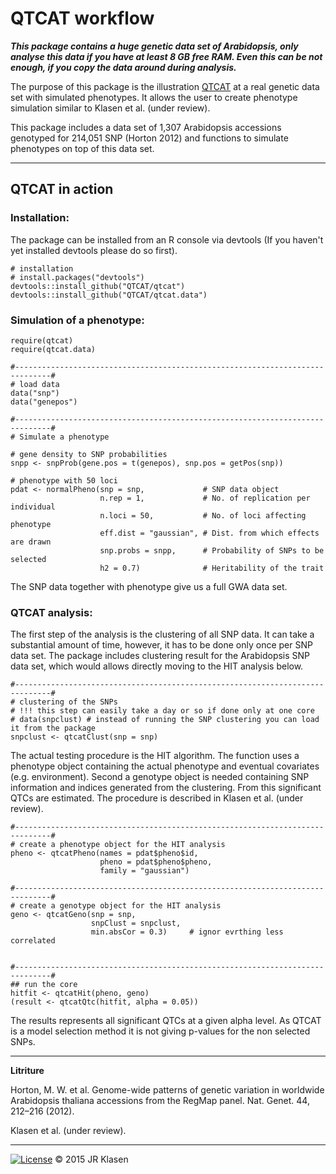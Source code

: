 # QTCAT workflow

***This package contains a huge genetic data set of Arabidopsis, only analyse this data if you have at least 8 GB free RAM.  Even this can be not enough, if you copy the data around during analysis.***

The purpose of this package is the illustration [QTCAT](https://github.com/QTCAT/qtcat) at a real genetic data set with simulated phenotypes.  It allows the user to create phenotype simulation similar to Klasen et al. (under review).

This package includes a data set of 1,307 Arabidopsis accessions genotyped for 214,051 SNP (Horton 2012) and functions to simulate phenotypes on top of this data set.

________________________________________________________________________________

## QTCAT in action
### Installation:
The package can be installed from an R console via devtools (If you haven't yet installed devtools please do so first).

```{R}
# installation
# install.packages("devtools")
devtools::install_github("QTCAT/qtcat") 
devtools::install_github("QTCAT/qtcat.data") 

```

### Simulation of a phenotype:

```{R}
require(qtcat)
require(qtcat.data)

#------------------------------------------------------------------------------#
# load data
data("snp")
data("genepos")

#------------------------------------------------------------------------------#
# Simulate a phenotype

# gene density to SNP probabilities
snpp <- snpProb(gene.pos = t(genepos), snp.pos = getPos(snp))

# phenotype with 50 loci
pdat <- normalPheno(snp = snp,             # SNP data object
                    n.rep = 1,             # No. of replication per individual
                    n.loci = 50,           # No. of loci affecting phenotype
                    eff.dist = "gaussian", # Dist. from which effects are drawn
                    snp.probs = snpp,      # Probability of SNPs to be selected
                    h2 = 0.7)              # Heritability of the trait

```

The SNP data together with phenotype give us a full GWA data set.

### QTCAT analysis:
The first step of the analysis is the clustering of all SNP data.  It can take a substantial amount of time, however, it has to be done only once per SNP data set.  The package includes clustering result for the Arabidopsis SNP data set, which would allows directly moving to the HIT analysis below.

```{R}
#------------------------------------------------------------------------------#
# clustering of the SNPs
# !!! this step can easily take a day or so if done only at one core
# data(snpclust) # instead of running the SNP clustering you can load it from the package
snpclust <- qtcatClust(snp = snp)

```

The actual testing procedure is the HIT algorithm. The function uses a phenotype object containing the actual phenotype and eventual covariates (e.g. environment).  Second a genotype object is needed containing SNP information and indices generated from the clustering.  From this significant QTCs are estimated. The procedure is described in Klasen et al. (under review).

```{R}
#------------------------------------------------------------------------------#
# create a phenotype object for the HIT analysis
pheno <- qtcatPheno(names = pdat$pheno$id,
                    pheno = pdat$pheno$pheno,
                    family = "gaussian")

#------------------------------------------------------------------------------#
# create a genotype object for the HIT analysis
geno <- qtcatGeno(snp = snp,
                  snpClust = snpclust,
                  min.absCor = 0.3)     # ignor evrthing less  correlated


#------------------------------------------------------------------------------#
## run the core
hitfit <- qtcatHit(pheno, geno)
(result <- qtcatQtc(hitfit, alpha = 0.05))

```

The results represents all significant QTCs at a given alpha level.  As QTCAT is a model selection method it is not giving p-values for the non selected SNPs.

________________________________________________________________________________

__Litriture__

Horton, M. W. et al. Genome-wide patterns of genetic variation in worldwide Arabidopsis thaliana accessions from the RegMap panel. Nat. Genet. 44, 212–216 (2012).

Klasen et al. (under review).

________________________________________________________________________________

[![License](https://img.shields.io/badge/license-GPL%20%28%3E=%202%29-brightgreen.svg)](https://www.gnu.org/licenses/gpl-2.0.html)
&copy; 2015 JR Klasen

